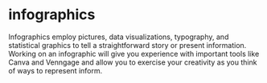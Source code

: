 # infographics
Infographics employ pictures, data visualizations, typography, and statistical graphics to tell a straightforward story or present information. Working on an infographic will give you experience with important tools like Canva and Venngage and allow you to exercise your creativity as you think of ways to represent inform.

